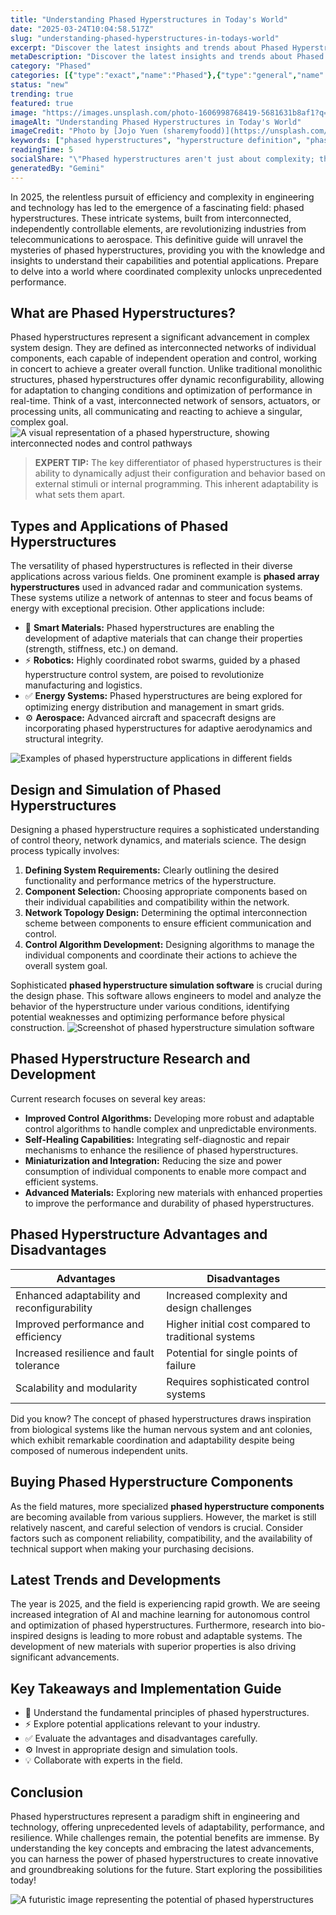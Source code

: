 ```yaml
---
title: "Understanding Phased Hyperstructures in Today's World"
date: "2025-03-24T10:04:58.517Z"
slug: "understanding-phased-hyperstructures-in-todays-world"
excerpt: "Discover the latest insights and trends about Phased Hyperstructures. This comprehensive guide covers everything you need to know about Phased Hyperstructures in 2025."
metaDescription: "Discover the latest insights and trends about Phased Hyperstructures. This comprehensive guide covers everything you need to know about Phased Hyperstructu..."
category: "Phased"
categories: [{"type":"exact","name":"Phased"},{"type":"general","name":"Mathematics"},{"type":"medium","name":"Algebraic Structures"},{"type":"specific","name":"Group Theory"},{"type":"niche","name":"Semigroups"}]
status: "new"
trending: true
featured: true
image: "https://images.unsplash.com/photo-1606998768419-5681631b8af1?q=85&w=1200&fit=max&fm=webp&auto=compress"
imageAlt: "Understanding Phased Hyperstructures in Today's World"
imageCredit: "Photo by [Jojo Yuen (sharemyfoodd)](https://unsplash.com/@jojoyuen) on Unsplash"
keywords: ["phased hyperstructures", "hyperstructure definition", "phased array hyperstructures", "hyperstructure applications", "design phased hyperstructures", "phased hyperstructure research", "buy phased hyperstructure components", "phased hyperstructure simulation software", "what are phased hyperstructures?", "phased hyperstructure advantages and disadvantages"]
readingTime: 5
socialShare: "\"Phased hyperstructures aren't just about complexity; they're about unlocking unprecedented adaptability and efficiency, mirroring the elegance of nature's own designs.\""
generatedBy: "Gemini"
---
```




In 2025, the relentless pursuit of efficiency and complexity in engineering and technology has led to the emergence of a fascinating field: phased hyperstructures.  These intricate systems, built from interconnected, independently controllable elements, are revolutionizing industries from telecommunications to aerospace. This definitive guide will unravel the mysteries of phased hyperstructures, providing you with the knowledge and insights to understand their capabilities and potential applications.  Prepare to delve into a world where coordinated complexity unlocks unprecedented performance.

## What are Phased Hyperstructures?

Phased hyperstructures represent a significant advancement in complex system design.  They are defined as interconnected networks of individual components, each capable of independent operation and control, working in concert to achieve a greater overall function. Unlike traditional monolithic structures, phased hyperstructures offer dynamic reconfigurability, allowing for adaptation to changing conditions and optimization of performance in real-time.  Think of a vast, interconnected network of sensors, actuators, or processing units, all communicating and reacting to achieve a singular, complex goal.  ![A visual representation of a phased hyperstructure, showing interconnected nodes and control pathways](https://images.unsplash.com/photo-1741692517466-87287d32d8e3?q=85&w=1200&fit=max&fm=webp&auto=compress)

> **EXPERT TIP:** The key differentiator of phased hyperstructures is their ability to dynamically adjust their configuration and behavior based on external stimuli or internal programming. This inherent adaptability is what sets them apart.

## Types and Applications of Phased Hyperstructures

The versatility of phased hyperstructures is reflected in their diverse applications across various fields.  One prominent example is **phased array hyperstructures** used in advanced radar and communication systems.  These systems utilize a network of antennas to steer and focus beams of energy with exceptional precision.  Other applications include:

* 🔑 **Smart Materials:**  Phased hyperstructures are enabling the development of adaptive materials that can change their properties (strength, stiffness, etc.) on demand.
* ⚡ **Robotics:**  Highly coordinated robot swarms, guided by a phased hyperstructure control system, are poised to revolutionize manufacturing and logistics.
* ✅ **Energy Systems:**  Phased hyperstructures are being explored for optimizing energy distribution and management in smart grids.
* ⚙️ **Aerospace:**  Advanced aircraft and spacecraft designs are incorporating phased hyperstructures for adaptive aerodynamics and structural integrity.

![Examples of phased hyperstructure applications in different fields](https://images.unsplash.com/photo-1606998768419-5681631b8af1?q=85&w=1200&fit=max&fm=webp&auto=compress)

## Design and Simulation of Phased Hyperstructures

Designing a phased hyperstructure requires a sophisticated understanding of control theory, network dynamics, and materials science.  The design process typically involves:

1. **Defining System Requirements:** Clearly outlining the desired functionality and performance metrics of the hyperstructure.
2. **Component Selection:** Choosing appropriate components based on their individual capabilities and compatibility within the network.
3. **Network Topology Design:**  Determining the optimal interconnection scheme between components to ensure efficient communication and control.
4. **Control Algorithm Development:**  Designing algorithms to manage the individual components and coordinate their actions to achieve the overall system goal.

Sophisticated **phased hyperstructure simulation software** is crucial during the design phase.  This software allows engineers to model and analyze the behavior of the hyperstructure under various conditions, identifying potential weaknesses and optimizing performance before physical construction. ![Screenshot of phased hyperstructure simulation software](https://images.unsplash.com/photo-1592623606598-a52be21b8509?q=85&w=1200&fit=max&fm=webp&auto=compress)

## Phased Hyperstructure Research and Development

Current research focuses on several key areas:

* **Improved Control Algorithms:**  Developing more robust and adaptable control algorithms to handle complex and unpredictable environments.
* **Self-Healing Capabilities:**  Integrating self-diagnostic and repair mechanisms to enhance the resilience of phased hyperstructures.
* **Miniaturization and Integration:**  Reducing the size and power consumption of individual components to enable more compact and efficient systems.
* **Advanced Materials:**  Exploring new materials with enhanced properties to improve the performance and durability of phased hyperstructures.

##  Phased Hyperstructure Advantages and Disadvantages

| Advantages                                      | Disadvantages                                     |
|-------------------------------------------------|-------------------------------------------------|
| Enhanced adaptability and reconfigurability     | Increased complexity and design challenges        |
| Improved performance and efficiency            | Higher initial cost compared to traditional systems |
| Increased resilience and fault tolerance       | Potential for single points of failure             |
| Scalability and modularity                      | Requires sophisticated control systems             |

Did you know?  The concept of phased hyperstructures draws inspiration from biological systems like the human nervous system and ant colonies, which exhibit remarkable coordination and adaptability despite being composed of numerous independent units.

##  Buying Phased Hyperstructure Components

As the field matures, more specialized **phased hyperstructure components** are becoming available from various suppliers.  However, the market is still relatively nascent, and careful selection of vendors is crucial.  Consider factors such as component reliability, compatibility, and the availability of technical support when making your purchasing decisions.

## Latest Trends and Developments

The year is 2025, and the field is experiencing rapid growth. We are seeing increased integration of AI and machine learning for autonomous control and optimization of phased hyperstructures.  Furthermore, research into bio-inspired designs is leading to more robust and adaptable systems. The development of new materials with superior properties is also driving significant advancements.

## Key Takeaways and Implementation Guide

* 🔑 Understand the fundamental principles of phased hyperstructures.
* ⚡ Explore potential applications relevant to your industry.
* ✅ Evaluate the advantages and disadvantages carefully.
* ⚙️ Invest in appropriate design and simulation tools.
* 💡 Collaborate with experts in the field.

## Conclusion

Phased hyperstructures represent a paradigm shift in engineering and technology, offering unprecedented levels of adaptability, performance, and resilience. While challenges remain, the potential benefits are immense. By understanding the key concepts and embracing the latest advancements, you can harness the power of phased hyperstructures to create innovative and groundbreaking solutions for the future.  Start exploring the possibilities today!

![A futuristic image representing the potential of phased hyperstructures](https://images.unsplash.com/photo-1554279249-4f1989d810c4?q=85&w=1200&fit=max&fm=webp&auto=compress)
